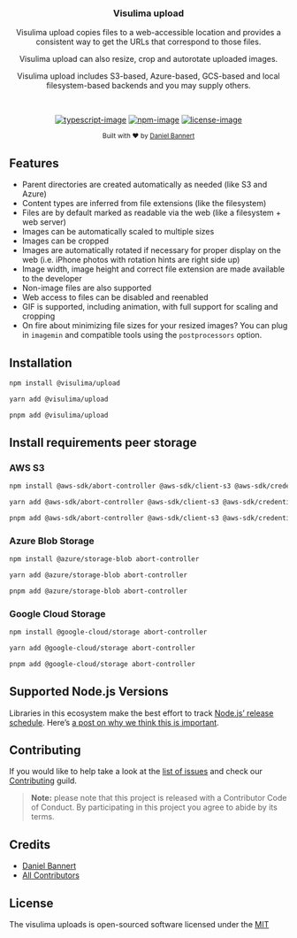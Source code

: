 <div align="center">
  <h3>Visulima upload</h3>
  <p>Visulima upload copies files to a web-accessible location and provides a consistent way to get the URLs that correspond to those files.</p>
  <p>Visulima upload can also resize, crop and autorotate uploaded images.</p>
  <p>Visulima upload includes S3-based, Azure-based, GCS-based and local filesystem-based backends and you may supply others.</p>
</div>

<br />

<div align="center">

[![typescript-image]][typescript-url] [![npm-image]][npm-url] [![license-image]][license-url]

</div>

<div align="center">
  <sub>Built with ❤︎ by <a href="https://twitter.com/_prisis_">Daniel Bannert</a></sub>
</div>

## Features

- Parent directories are created automatically as needed (like S3 and Azure)
- Content types are inferred from file extensions (like the filesystem)
- Files are by default marked as readable via the web (like a filesystem + web server)
- Images can be automatically scaled to multiple sizes
- Images can be cropped
- Images are automatically rotated if necessary for proper display on the web (i.e. iPhone photos with rotation hints are right side up)
- Image width, image height and correct file extension are made available to the developer
- Non-image files are also supported
- Web access to files can be disabled and reenabled
- GIF is supported, including animation, with full support for scaling and cropping
- On fire about minimizing file sizes for your resized images? You can plug in `imagemin` and compatible tools using the `postprocessors` option.

## Installation

```sh
npm install @visulima/upload
```

```sh
yarn add @visulima/upload
```

```sh
pnpm add @visulima/upload
```

## Install requirements peer storage

### AWS S3

```sh
npm install @aws-sdk/abort-controller @aws-sdk/client-s3 @aws-sdk/credential-providers @aws-sdk/s3-request-presigner @aws-sdk/signature-v4-crt aws-crt
```

```sh
yarn add @aws-sdk/abort-controller @aws-sdk/client-s3 @aws-sdk/credential-providers @aws-sdk/s3-request-presigner @aws-sdk/signature-v4-crt aws-crt
```

```sh
pnpm add @aws-sdk/abort-controller @aws-sdk/client-s3 @aws-sdk/credential-providers @aws-sdk/s3-request-presigner @aws-sdk/signature-v4-crt aws-crt
```

### Azure Blob Storage

```sh
npm install @azure/storage-blob abort-controller
```

```sh
yarn add @azure/storage-blob abort-controller
```

```sh
pnpm add @azure/storage-blob abort-controller
```

### Google Cloud Storage

```sh
npm install @google-cloud/storage abort-controller
```

```sh
yarn add @google-cloud/storage abort-controller
```

```sh
pnpm add @google-cloud/storage abort-controller
```

## Supported Node.js Versions

Libraries in this ecosystem make the best effort to track
[Node.js’ release schedule](https://github.com/nodejs/release#release-schedule). Here’s [a
post on why we think this is important](https://medium.com/the-node-js-collection/maintainers-should-consider-following-node-js-release-schedule-ab08ed4de71a).

## Contributing

If you would like to help take a look at the [list of issues](https://github.com/visulima/visulima/issues) and check our [Contributing](.github/CONTRIBUTING.md) guild.

> **Note:** please note that this project is released with a Contributor Code of Conduct. By participating in this project you agree to abide by its terms.

## Credits

-   [Daniel Bannert](https://github.com/prisis)
-   [All Contributors](https://github.com/visulima/visulima/graphs/contributors)

## License

The visulima uploads is open-sourced software licensed under the [MIT][license-url]

[typescript-image]: https://img.shields.io/badge/Typescript-294E80.svg?style=for-the-badge&logo=typescript
[typescript-url]: "typescript"
[license-image]: https://img.shields.io/npm/l/@visulima/upload?color=blueviolet&style=for-the-badge
[license-url]: LICENSE.md "license"
[npm-image]: https://img.shields.io/npm/v/@visulima/upload/latest.svg?style=for-the-badge&logo=npm
[npm-url]: https://www.npmjs.com/package/@visulima/upload/v/latest "npm"

